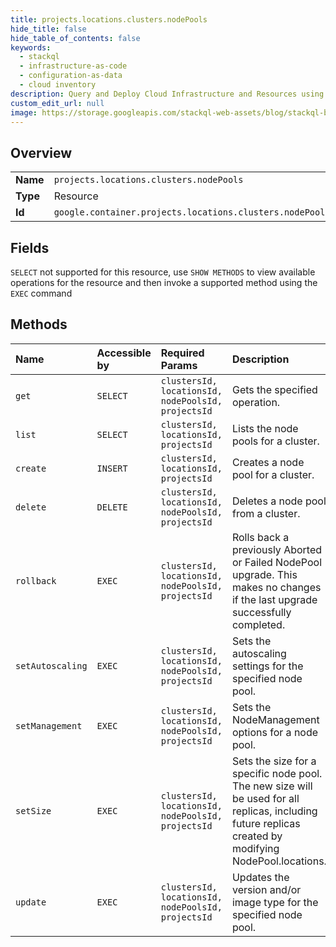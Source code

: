 ```yaml
---
title: projects.locations.clusters.nodePools
hide_title: false
hide_table_of_contents: false
keywords:
  - stackql
  - infrastructure-as-code
  - configuration-as-data
  - cloud inventory
description: Query and Deploy Cloud Infrastructure and Resources using SQL
custom_edit_url: null
image: https://storage.googleapis.com/stackql-web-assets/blog/stackql-blog-post-featured-image.png
---
```

  
    

## Overview
<table><tbody>
<tr><td><b>Name</b></td><td><code>projects.locations.clusters.nodePools</code></td></tr>
<tr><td><b>Type</b></td><td>Resource</td></tr>
<tr><td><b>Id</b></td><td><code>google.container.projects.locations.clusters.nodePools</code></td></tr>
</tbody></table>

## Fields
`SELECT` not supported for this resource, use `SHOW METHODS` to view available operations for the resource and then invoke a supported method using the `EXEC` command  
## Methods
| Name | Accessible by | Required Params | Description |
|:-----|:--------------|:----------------|:------------|
| `get` | `SELECT` | `clustersId, locationsId, nodePoolsId, projectsId` | Gets the specified operation. |
| `list` | `SELECT` | `clustersId, locationsId, projectsId` | Lists the node pools for a cluster. |
| `create` | `INSERT` | `clustersId, locationsId, projectsId` | Creates a node pool for a cluster. |
| `delete` | `DELETE` | `clustersId, locationsId, nodePoolsId, projectsId` | Deletes a node pool from a cluster. |
| `rollback` | `EXEC` | `clustersId, locationsId, nodePoolsId, projectsId` | Rolls back a previously Aborted or Failed NodePool upgrade. This makes no changes if the last upgrade successfully completed. |
| `setAutoscaling` | `EXEC` | `clustersId, locationsId, nodePoolsId, projectsId` | Sets the autoscaling settings for the specified node pool. |
| `setManagement` | `EXEC` | `clustersId, locationsId, nodePoolsId, projectsId` | Sets the NodeManagement options for a node pool. |
| `setSize` | `EXEC` | `clustersId, locationsId, nodePoolsId, projectsId` | Sets the size for a specific node pool. The new size will be used for all replicas, including future replicas created by modifying NodePool.locations. |
| `update` | `EXEC` | `clustersId, locationsId, nodePoolsId, projectsId` | Updates the version and/or image type for the specified node pool. |
